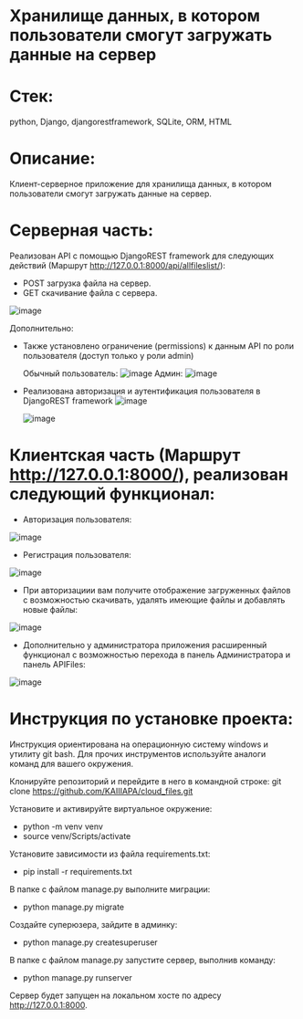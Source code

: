 # Хранилище данных, в котором пользователи смогут загружать данные на сервер

# Стек: 
python, Django, djangorestframework, SQLite, ORM, HTML

# Описание: 
Клиент-серверное приложение для хранилища данных, в котором пользователи смогут загружать данные на сервер.

# Серверная часть:
  Реализован API c помощью DjangoREST framework для следующих действий (Маршрут http://127.0.0.1:8000/api/allfileslist/):
- POST загрузка файла на сервер.
- GET скачивание файла с сервера.

![image](https://github.com/user-attachments/assets/24449db7-bb56-4d5f-af84-3d7641fef731)

  Дополнительно:
- Также установлено ограничение (permissions) к данным API по роли пользователя (доступ только у роли admin)

  Обычный пользователь:
![image](https://github.com/user-attachments/assets/43e6bb01-ebcb-4829-b9b1-6948f87faf88)
  Админ:
![image](https://github.com/user-attachments/assets/8f33f2df-7602-4416-8c61-61e3faaffc81)
  
- Реализована авторизация и аутентификация пользователя в DjangoREST framework
![image](https://github.com/user-attachments/assets/f2fbfdb2-d1dc-4f01-8357-52a584acaa19)

  ![image](https://github.com/user-attachments/assets/22fe675b-03ae-45e1-ad21-cf720fa22bb1)

# Клиентская часть (Маршрут http://127.0.0.1:8000/), реализован следующий функционал:
- Авторизация пользователя:

![image](https://github.com/user-attachments/assets/9f1d682b-3f4f-4a3c-970a-5e4c72a76fbb)
 
- Регистрация пользователя:

![image](https://github.com/user-attachments/assets/a6b0aaeb-c6f7-4949-b9f6-1e87dc11d74c)
  
- При авторизациии вам получите отображение загруженных файлов с возможностью скачивать, удалять имеющие файлы и добавлять новые файлы:

![image](https://github.com/user-attachments/assets/48101541-5ce4-4c12-9620-af02a2e5c90f)

-  Дополнительно у администратора приложения расширенный функционал с возможностью перехода в панель Администратора и панель APIFiles:

![image](https://github.com/user-attachments/assets/e05ee5b8-2bae-471e-ab19-cd8458dcbfa4)

# Инструкция по установке проекта:

Инструкция ориентирована на операционную систему windows и утилиту git bash.
Для прочих инструментов используйте аналоги команд для вашего окружения.

Клонируйте репозиторий и перейдите в него в командной строке: git clone https://github.com/KAIIIAPA/cloud_files.git

Установите и активируйте виртуальное окружение: 
  - python -m venv venv
  - source venv/Scripts/activate

Установите зависимости из файла requirements.txt:
  - pip install -r requirements.txt
    
В папке с файлом manage.py выполните миграции:
  - python manage.py migrate

Создайте суперюзера, зайдите в админку:
  - python manage.py createsuperuser
    
В папке с файлом manage.py запустите сервер, выполнив команду:
  - python manage.py runserver

Сервер будет запущен на локальном хосте по адресу http://127.0.0.1:8000.
